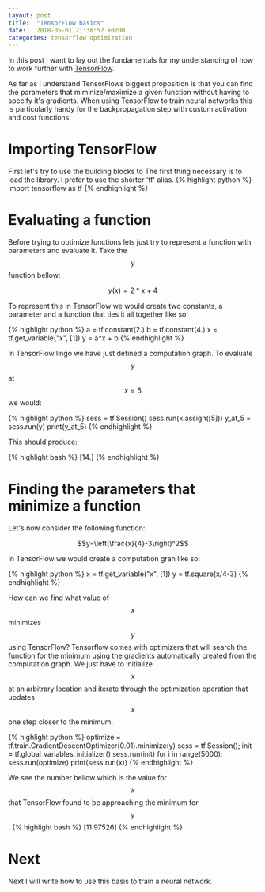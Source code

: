 ```yaml
---
layout: post
title:  "TensorFlow basics"
date:   2018-05-01 21:38:52 +0200
categories: tensorflow optimization
---
```

In this post I want to lay out the fundamentals for my understanding of how to work further with [TensorFlow][tensorflow-url].

As far as I understand TensorFlows biggest proposition is that you can find the parameters that miminize/maximize a given function without having to specify it's gradients.
When using TensorFlow to train neural networks this is particularly handy for the backpropagation step with custom activation and cost functions.

Importing TensorFlow
==================

First let's try to use the building blocks to 
The first thing necessary is to load the library. I prefer to use the shorter 'tf' alias.
{% highlight python %}
import tensorflow as tf
{% endhighlight %}

Evaluating a function
==================

Before trying to optimize functions lets just try to represent a function with parameters and evaluate it.
Take the $$y$$ function bellow:

$$y(x) = 2*x + 4$$

To represent this in TensorFlow we would create two constants, a parameter and a function that ties it all together like so: 

{% highlight python %}
a = tf.constant(2.)
b = tf.constant(4.)
x = tf.get_variable("x", [1])
y = a*x + b
{% endhighlight %}

In TensorFlow lingo we have just defined a computation graph. To evaluate $$y$$ at $$x=5$$ we would:

{% highlight python %}
sess = tf.Session()
sess.run(x.assign([5]))
y_at_5 = sess.run(y)
print(y_at_5)
{% endhighlight %}

This should produce:

{% highlight bash %}
[14.]
{% endhighlight %}

Finding the parameters that minimize a function
==================

Let's now consider the following function:

$$y=\left(\frac{x}{4}-3\right)^2$$

In TensorFlow we would create a computation grah like so:

{% highlight python %}
x = tf.get_variable("x", [1])
y = tf.square(x/4-3)
{% endhighlight %}

How can we find what value of $$x$$ minimizes $$y$$ using TensorFlow?
Tensorflow comes with optimizers that will search the function for the minimum using the gradients automatically created from the computation graph.
We just have to initialize $$x$$ at an arbitrary location and iterate through the optimization operation that updates $$x$$ one step closer to the minimum.

{% highlight python %}
optimize = tf.train.GradientDescentOptimizer(0.01).minimize(y)
sess = tf.Session();
init = tf.global_variables_initializer()
sess.run(init)
for i in range(5000):
    sess.run(optimize)
print(sess.run(x))
{% endhighlight %}

We see the number bellow which is the value for $$x$$ that TensorFlow found to be approaching the minimum for $$y$$.
{% highlight bash %}
[11.97526]
{% endhighlight %}

Next
==================
Next I will write how to use this basis to train a neural network.

[tensorflow-url]: https://www.tensorflow.org/

